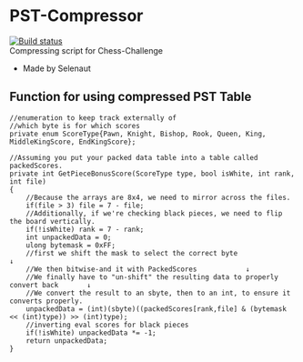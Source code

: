 # PST-Compressor
[![Build status](https://ci.appveyor.com/api/projects/status/n6f3d8ydtjm3eemu?svg=true)](https://ci.appveyor.com/project/JellyCZYT/pst-compressor)  
Compressing script for Chess-Challenge

- Made by Selenaut

## Function for using compressed PST Table
```
//enumeration to keep track externally of 
//which byte is for which scores
private enum ScoreType{Pawn, Knight, Bishop, Rook, Queen, King, MiddleKingScore, EndKingScore};

//Assuming you put your packed data table into a table called packedScores.
private int GetPieceBonusScore(ScoreType type, bool isWhite, int rank, int file)
{
    //Because the arrays are 8x4, we need to mirror across the files.
    if(file > 3) file = 7 - file;
    //Additionally, if we're checking black pieces, we need to flip the board vertically.
    if(!isWhite) rank = 7 - rank;
    int unpackedData = 0;
    ulong bytemask = 0xFF;
    //first we shift the mask to select the correct byte              ↓
    //We then bitwise-and it with PackedScores            ↓
    //We finally have to "un-shift" the resulting data to properly convert back       ↓
    //We convert the result to an sbyte, then to an int, to ensure it converts properly.
    unpackedData = (int)(sbyte)((packedScores[rank,file] & (bytemask << (int)type)) >> (int)type);
    //inverting eval scores for black pieces
    if(!isWhite) unpackedData *= -1;
    return unpackedData;
}
```
